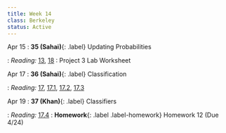 ```yaml
---
title: Week 14
class: Berkeley
status: Active
---
```


Apr 15
: **35 (Sahai)**{: .label} Updating Probabilities
 <!-- : [Slides](#) &#8226; [Demos](#) &#8226; [Blank Demos](#) -->
: *Reading:* [13](https://inferentialthinking.com/chapters/13/Estimation.html), [18](https://inferentialthinking.com/chapters/18/Updating_Predictions.html)
: Project 3 Lab Worksheet

Apr 17
: **36 (Sahai)**{: .label} Classification
 <!-- : [Slides](#) &#8226; [Demos](#) &#8226; [Blank Demos](#) -->
: *Reading:* [17](https://inferentialthinking.com/chapters/17/Classification.html), [17.1](https://inferentialthinking.com/chapters/17/1/Nearest_Neighbors.html), [17.2](https://inferentialthinking.com/chapters/17/2/Training_and_Testing.html), [17.3](https://inferentialthinking.com/chapters/17/3/Rows_of_Tables.html)

Apr 19
: **37 (Khan)**{: .label} Classifiers
 <!-- : [Slides](#) &#8226; [Demos](#) &#8226; [Blank Demos](#) -->
: *Reading:* [17.4](https://inferentialthinking.com/chapters/17/4/Implementing_the_Classifier.html)
: **Homework**{: .label .label-homework} Homework 12 (Due 4/24)